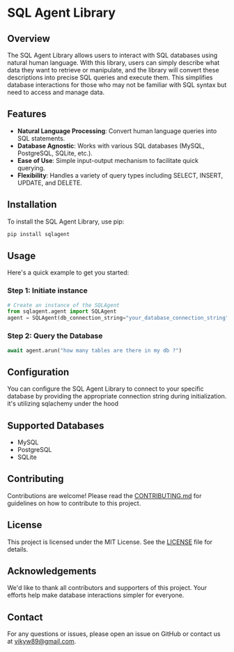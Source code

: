 # SQL Agent Library

## Overview

The SQL Agent Library allows users to interact with SQL databases using natural human language. With this library, users can simply describe what data they want to retrieve or manipulate, and the library will convert these descriptions into precise SQL queries and execute them. This simplifies database interactions for those who may not be familiar with SQL syntax but need to access and manage data.

## Features

- **Natural Language Processing**: Convert human language queries into SQL statements.
- **Database Agnostic**: Works with various SQL databases (MySQL, PostgreSQL, SQLite, etc.).
- **Ease of Use**: Simple input-output mechanism to facilitate quick querying.
- **Flexibility**: Handles a variety of query types including SELECT, INSERT, UPDATE, and DELETE.

## Installation

To install the SQL Agent Library, use pip:

```bash
pip install sqlagent
```

## Usage

Here's a quick example to get you started:

### Step 1: Initiate instance

```python
# Create an instance of the SQLAgent
from sqlagent.agent import SQLAgent
agent = SQLAgent(db_connection_string="your_database_connection_string")
```

### Step 2: Query the Database

```python
await agent.arun("how many tables are there in my db ?")
```

## Configuration

You can configure the SQL Agent Library to connect to your specific database by providing the appropriate connection string during initialization.
it's utilizing sqlachemy under the hood

## Supported Databases

- MySQL
- PostgreSQL
- SQLite

## Contributing

Contributions are welcome! Please read the [CONTRIBUTING.md](CONTRIBUTING.md) for guidelines on how to contribute to this project.

## License

This project is licensed under the MIT License. See the [LICENSE](LICENSE) file for details.

## Acknowledgements

We'd like to thank all contributors and supporters of this project. Your efforts help make database interactions simpler for everyone.

## Contact

For any questions or issues, please open an issue on GitHub or contact us at vikyw89@gmail.com.
